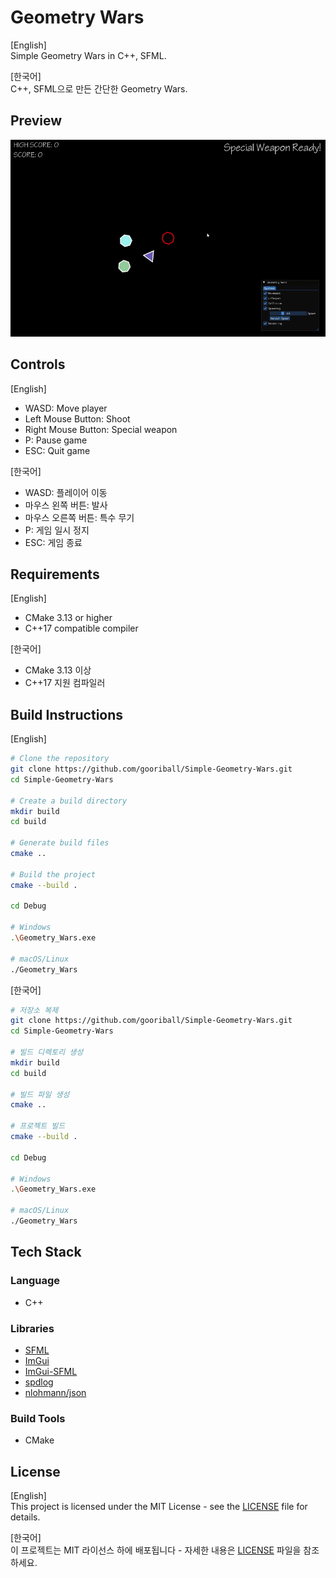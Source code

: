 # Geometry Wars

[English]  
Simple Geometry Wars in C++, SFML.

[한국어]  
C++, SFML으로 만든 간단한 Geometry Wars.

## Preview

![Gameplay Preview](preview.gif)

## Controls

[English]
- WASD: Move player
- Left Mouse Button: Shoot
- Right Mouse Button: Special weapon
- P: Pause game
- ESC: Quit game

[한국어]
- WASD: 플레이어 이동
- 마우스 왼쪽 버튼: 발사
- 마우스 오른쪽 버튼: 특수 무기
- P: 게임 일시 정지
- ESC: 게임 종료

## Requirements

[English]
- CMake 3.13 or higher
- C++17 compatible compiler

[한국어]
- CMake 3.13 이상
- C++17 지원 컴파일러

## Build Instructions

[English]
```bash
# Clone the repository
git clone https://github.com/gooriball/Simple-Geometry-Wars.git
cd Simple-Geometry-Wars

# Create a build directory
mkdir build
cd build

# Generate build files
cmake ..

# Build the project
cmake --build .

cd Debug

# Windows
.\Geometry_Wars.exe

# macOS/Linux
./Geometry_Wars
```

[한국어]
```bash
# 저장소 복제
git clone https://github.com/gooriball/Simple-Geometry-Wars.git
cd Simple-Geometry-Wars

# 빌드 디렉토리 생성
mkdir build
cd build

# 빌드 파일 생성
cmake ..

# 프로젝트 빌드
cmake --build .

cd Debug

# Windows
.\Geometry_Wars.exe

# macOS/Linux
./Geometry_Wars
```

## Tech Stack

### Language
- C++

### Libraries
- [SFML](https://github.com/SFML/SFML)
- [ImGui](https://github.com/ocornut/imgui)
- [ImGui-SFML](https://github.com/SFML/imgui-sfml) 
- [spdlog](https://github.com/gabime/spdlog)
- [nlohmann/json](https://github.com/nlohmann/json)

### Build Tools
- CMake

## License

[English]  
This project is licensed under the MIT License - see the [LICENSE](LICENSE.md) file for details.

[한국어]  
이 프로젝트는 MIT 라이선스 하에 배포됩니다 - 자세한 내용은 [LICENSE](LICENSE.md) 파일을 참조하세요.
